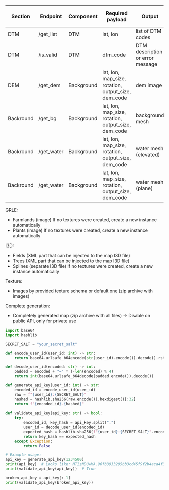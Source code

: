 | Section   | Endpoint  | Component | Required payload                                               | Output                                      | Heavy (require queue) |
|-----------|-----------|-----------|----------------------------------------------------------------|---------------------------------------------|-----------------------|
| DTM       | /get_list | DTM       | lat, lon                                                       | list of DTM codes                           | ❌                    |
| DTM       | /is_valid | DTM       | dtm_code                                                       | DTM description or error message            | ❌                    |
| DEM       | /get_dem  | Background| lat, lon, map_size, rotation, output_size, dem_code            | dem image                                   | ✅                    |
| Backround | /get_bg   | Background| lat, lon, map_size, rotation, output_size, dem_code            | background mesh                             | ✅                    |
| Backround | /get_water| Background| lat, lon, map_size, rotation, output_size, dem_code            | water mesh (elevated)                       | ✅                    |
| Backround | /get_water| Background| lat, lon, map_size, rotation, output_size, dem_code            | water mesh (plane)                          | ✅                    |



GRLE:
- Farmlands (image) If no textures were created, create a new instance automatically
- Plants (image) If no textures were created, create a new instance automatically

I3D:
- Fields (XML part that can be injected to the map I3D file)
- Trees (XML part that can be injected to the map I3D file)
- Splines (separate I3D file) If no textures were created, create a new instance automatically

Texture:
- Images by provided texture schema or default one (zip archive with images)

Complete generation:
- Completely generated map (zip archive with all files) -> Disable on public API, only for private use



```python
import base64
import hashlib

SECRET_SALT = "your_secret_salt"

def encode_user_id(user_id: int) -> str:
    return base64.urlsafe_b64encode(str(user_id).encode()).decode().rstrip("=")

def decode_user_id(encoded: str) -> int:
    padded = encoded + "=" * (-len(encoded) % 4)
    return int(base64.urlsafe_b64decode(padded.encode()).decode())

def generate_api_key(user_id: int) -> str:
    encoded_id = encode_user_id(user_id)
    raw = f"{user_id}:{SECRET_SALT}"
    hashed = hashlib.sha256(raw.encode()).hexdigest()[:32]
    return f"{encoded_id}.{hashed}"

def validate_api_key(api_key: str) -> bool:
    try:
        encoded_id, key_hash = api_key.split(".")
        user_id = decode_user_id(encoded_id)
        expected_hash = hashlib.sha256(f"{user_id}:{SECRET_SALT}".encode()).hexdigest()[:32]
        return key_hash == expected_hash
    except Exception:
        return False

# Example usage:
api_key = generate_api_key(1234500)
print(api_key)  # Looks like: MTIzNDUwMA.96fb3933295bb3cd45f9f2b4aca4f33b
print(validate_api_key(api_key))  # True

broken_api_key = api_key[:-1]
print(validate_api_key(broken_api_key))
```